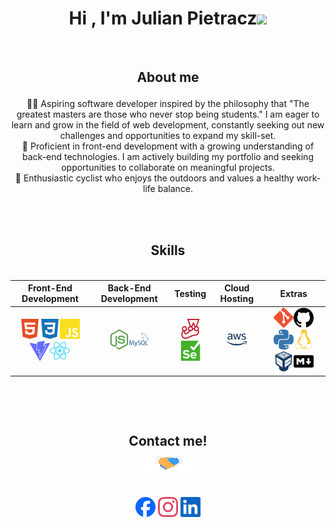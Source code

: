 <h1 align="center"><b>Hi , I'm Julian Pietracz</b><img src="https://media.giphy.com/media/hvRJCLFzcasrR4ia7z/giphy.gif" width="35"></h1>

<br>

<!-- <p align="center">
<a href="https://git.io/typing-svg"><img src="https://readme-typing-svg.demolab.com?font=Fira+Code&pause=1000&center=true&vCenter=true&width=435&lines=The+greatest+masters++are+those;+who+never+stop+being+students." alt="Typing SVG" /></a>
</p>

<br> -->

## <p align="center"><b>About me</b><!-- <br><img src="https://media2.giphy.com/media/QssGEmpkyEOhBCb7e1/giphy.gif?cid=ecf05e47a0n3gi1bfqntqmob8g9aid1oyj2wr3ds3mg700bl&rid=giphy.gif" width ="25"> --></p>


<div align="center">
👨‍💻 Aspiring software developer inspired by the philosophy that "The greatest masters are those who never stop being students." I am eager to learn and grow in the field of web development, constantly seeking out new challenges and opportunities to expand my skill-set.
<br>
📖 Proficient in front-end development with a growing understanding of back-end technologies. I am actively building my portfolio and seeking opportunities to collaborate on meaningful projects.
<br>
🚴 Enthusiastic cyclist who enjoys the outdoors and values a healthy work-life balance.
<br>
</div>

<br><br>



## <p align="center"><b>Skills</b><!-- <br><img src="https://media2.giphy.com/media/QssGEmpkyEOhBCb7e1/giphy.gif?cid=ecf05e47a0n3gi1bfqntqmob8g9aid1oyj2wr3ds3mg700bl&rid=giphy.gif" width ="25"> --></p>



<div style="display: flex" align="center">

| **Front-End Development** | **Back-End Development** | **Testing** | **Cloud Hosting** | **Extras** |
| :-------: | :------: | :-------: | :-------: | :-------: |
|<img src="./svg/html.svg" alt="HTML" width="32" height="32"><img src="./svg/css.svg" alt="CSS" width="32" height="32"><img src="./svg/javascript.svg" alt="JavaScript" width="32" height="32"><img src="./svg/vite.svg" alt="Vite" width="32" height="32"><img src="./svg/react.svg" alt="React" width="32" height="32"></div> | <img src="./svg/node.svg" alt="Node.js" width="32" height="32"><img src="./svg/mysql.svg" alt="MySQL" width="32" height="32"> | <img src="./svg/jest.svg" alt="Jest" width="32" height="32"><img src="./svg/selenium.svg" alt="Selenium" width="32" height="32"> | <img src="./svg/aws.svg" alt="AWS" width="32" height="32"> | <img src="./svg/git.svg" alt="Git" width="32" height="32"><img src="./svg/github.svg" alt="GitHub" width="32" height="32"><img src="./svg/python.svg" alt="Python" width="32" height="32"><img src="./svg/linux.svg" alt="Linux" width="32" height="32"><img src="./svg/virtualbox.svg" alt="VirtualBox" width="32" height="32"><img src="./svg/markdown.svg" alt="Markdown" width="32" height="32"> |
</div>

<br><br>


<h2 align="center">Contact me!<br><img src="https://github.com/0xAbdulKhalid/0xAbdulKhalid/raw/main/assets/mdImages/handshake.gif" width ="80"></h2>
<br>

<div align="center">
<a href="#"><img src="./svg/facebook.svg" alt="Instagram" width="32" height="32"></a>
<a href="https://www.instagram.com/julian.pietracz/"><img src="./svg/instagram.svg" alt="Instagram" width="32" height="32"></a>
<a href="https://www.linkedin.com/in/julian-pietracz-04b08231b/"><img src="./svg/linkedin.svg" alt="Instagram" width="32" height="32"></a>
</div>

<br>